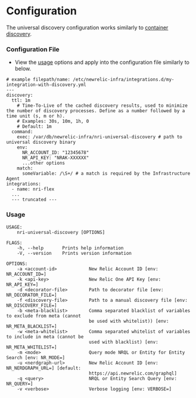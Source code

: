 # Configuration

The universal discovery configuration works similarly to [container discovery](https://docs.newrelic.com/docs/integrations/host-integrations/installation/container-auto-discovery-host-integrations).

### Configuration File

- View the [usage](#Usage) options and apply into the configuration file similarly to below.

```
# example filepath/name: /etc/newrelic-infra/integrations.d/my-integration-with-discovery.yml
---
discovery:
  ttl: 1m
    # Time-To-Live of the cached discovery results, used to minimize the number of discovery processes. Define as a number followed by a time unit (s, m or h).
    # Examples: 30s, 10m, 1h, 0
    # Default: 1m
  command:
    exec: /var/db/newrelic-infra/nri-universal-discovery # path to universal discovery binary
    env:
      NR_ACCOUNT_ID: "12345678"
      NR_API_KEY: "NRAK-XXXXXX"
      ...other options
    match:
      someVariable: /\S+/ # a match is required by the Infrastructure Agent
integrations:
  - name: nri-flex
  ...
  --- truncated ---
```

### Usage

```
USAGE:
    nri-universal-discovery [OPTIONS]

FLAGS:
    -h, --help       Prints help information
    -V, --version    Prints version information

OPTIONS:
    -a <account-id>            New Relic Account ID [env: NR_ACCOUNT_ID=]
    -k <api-key>               New Relic One API Key [env: NR_API_KEY=]
    -d <decorator-file>        Path to decorator file [env: NR_DECORATOR_FILE=]
    -f <discovery-file>        Path to a manual discovery file [env: NR_DISCOVERY_FILE=]
    -b <meta-blacklist>        Comma separated blacklist of variables to exclude from meta (cannot
                               be used with whitelist)) [env: NR_META_BLACKLIST=]
    -w <meta-whitelist>        Comma separated whitelist of variables to include in meta (cannot be
                               used with blacklist) [env: NR_META_WHITELIST=]
    -m <mode>                  Query mode NRQL or Entity for Entity Search [env: NR_MODE=]
    -u <nerdgraph-url>         New Relic Account ID [env: NR_NERDGRAPH_URL=] [default:
                               https://api.newrelic.com/graphql]
    -q <query>                 NRQL or Entity Search Query [env: NR_QUERY=]
    -v <verbose>               Verbose logging [env: VERBOSE=]
```
